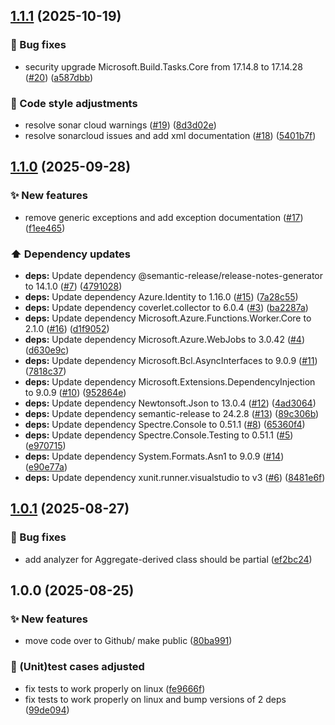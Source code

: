 ## [1.1.1](https://github.com/eriklieben/ErikLieben.FA.ES/compare/v1.1.0...v1.1.1) (2025-10-19)

### 🐛 Bug fixes

* security upgrade Microsoft.Build.Tasks.Core from 17.14.8 to 17.14.28 ([#20](https://github.com/eriklieben/ErikLieben.FA.ES/issues/20)) ([a587dbb](https://github.com/eriklieben/ErikLieben.FA.ES/commit/a587dbbbc829dedb5949ee7e57b8f3d028f83ce4))

### 💄 Code style adjustments

* resolve sonar cloud warnings ([#19](https://github.com/eriklieben/ErikLieben.FA.ES/issues/19)) ([8d3d02e](https://github.com/eriklieben/ErikLieben.FA.ES/commit/8d3d02e291ef593b48cf3f6c2486f00300a2f2bd))
* resolve sonarcloud issues and add xml documentation ([#18](https://github.com/eriklieben/ErikLieben.FA.ES/issues/18)) ([5401b7f](https://github.com/eriklieben/ErikLieben.FA.ES/commit/5401b7f9d7b61d718f84424754604c9482125b4d))

## [1.1.0](https://github.com/eriklieben/ErikLieben.FA.ES/compare/v1.0.1...v1.1.0) (2025-09-28)

### ✨ New features

* remove generic exceptions and add exception documentation ([#17](https://github.com/eriklieben/ErikLieben.FA.ES/issues/17)) ([f1ee465](https://github.com/eriklieben/ErikLieben.FA.ES/commit/f1ee465c92ba7da78bb1d0e69f6c6b8df8d7b0ce))

### ⬆️ Dependency updates

* **deps:** Update dependency @semantic-release/release-notes-generator to 14.1.0 ([#7](https://github.com/eriklieben/ErikLieben.FA.ES/issues/7)) ([4791028](https://github.com/eriklieben/ErikLieben.FA.ES/commit/47910287e155e479475825cd227097bd93ba742d))
* **deps:** Update dependency Azure.Identity to 1.16.0 ([#15](https://github.com/eriklieben/ErikLieben.FA.ES/issues/15)) ([7a28c55](https://github.com/eriklieben/ErikLieben.FA.ES/commit/7a28c55973bf73ce47b81e9588857085520e057a))
* **deps:** Update dependency coverlet.collector to 6.0.4 ([#3](https://github.com/eriklieben/ErikLieben.FA.ES/issues/3)) ([ba2287a](https://github.com/eriklieben/ErikLieben.FA.ES/commit/ba2287adb02b8d5e2afc6ec013bf3da19804507c))
* **deps:** Update dependency Microsoft.Azure.Functions.Worker.Core to 2.1.0 ([#16](https://github.com/eriklieben/ErikLieben.FA.ES/issues/16)) ([d1f9052](https://github.com/eriklieben/ErikLieben.FA.ES/commit/d1f9052338c4ed018d0e4899ad0938a69aaca09f))
* **deps:** Update dependency Microsoft.Azure.WebJobs to 3.0.42 ([#4](https://github.com/eriklieben/ErikLieben.FA.ES/issues/4)) ([d630e9c](https://github.com/eriklieben/ErikLieben.FA.ES/commit/d630e9cc7ef38c139bb4a9e5d28a77600b0503bd))
* **deps:** Update dependency Microsoft.Bcl.AsyncInterfaces to 9.0.9 ([#11](https://github.com/eriklieben/ErikLieben.FA.ES/issues/11)) ([7818c37](https://github.com/eriklieben/ErikLieben.FA.ES/commit/7818c378a949d247f87edd37b097b0b9b921d5cd))
* **deps:** Update dependency Microsoft.Extensions.DependencyInjection to 9.0.9 ([#10](https://github.com/eriklieben/ErikLieben.FA.ES/issues/10)) ([952864e](https://github.com/eriklieben/ErikLieben.FA.ES/commit/952864e6f1484bd8375f7c837b729c3dd76833e6))
* **deps:** Update dependency Newtonsoft.Json to 13.0.4 ([#12](https://github.com/eriklieben/ErikLieben.FA.ES/issues/12)) ([4ad3064](https://github.com/eriklieben/ErikLieben.FA.ES/commit/4ad3064262e6e67219573e1c75edc6fc2de83681))
* **deps:** Update dependency semantic-release to 24.2.8 ([#13](https://github.com/eriklieben/ErikLieben.FA.ES/issues/13)) ([89c306b](https://github.com/eriklieben/ErikLieben.FA.ES/commit/89c306b1916d48b7653203d8b8d5ccc9cf0c9f67))
* **deps:** Update dependency Spectre.Console to 0.51.1 ([#8](https://github.com/eriklieben/ErikLieben.FA.ES/issues/8)) ([65360f4](https://github.com/eriklieben/ErikLieben.FA.ES/commit/65360f493e3eb824d0b44dd8bc55cd6519f73d42))
* **deps:** Update dependency Spectre.Console.Testing to 0.51.1 ([#5](https://github.com/eriklieben/ErikLieben.FA.ES/issues/5)) ([e970715](https://github.com/eriklieben/ErikLieben.FA.ES/commit/e970715bd38ef7b61f125472abdc53664eddc649))
* **deps:** Update dependency System.Formats.Asn1 to 9.0.9 ([#14](https://github.com/eriklieben/ErikLieben.FA.ES/issues/14)) ([e90e77a](https://github.com/eriklieben/ErikLieben.FA.ES/commit/e90e77ac14f0a8448d8b810381f2466df44b3533))
* **deps:** Update dependency xunit.runner.visualstudio to v3 ([#6](https://github.com/eriklieben/ErikLieben.FA.ES/issues/6)) ([8481e6f](https://github.com/eriklieben/ErikLieben.FA.ES/commit/8481e6f1f11f5bb37ea48f5d7c13934fa5c0fbd2))

## [1.0.1](https://github.com/eriklieben/ErikLieben.FA.ES/compare/v1.0.0...v1.0.1) (2025-08-27)

### 🐛 Bug fixes

* add analyzer for Aggregate-derived class should be partial ([ef2bc24](https://github.com/eriklieben/ErikLieben.FA.ES/commit/ef2bc242c8be0a78dc6b353ef3fbb98418b2ed43))

## 1.0.0 (2025-08-25)

### ✨ New features

* move code over to Github/ make public ([80ba991](https://github.com/eriklieben/ErikLieben.FA.ES/commit/80ba991ba0196edc62070411b02ae0e76cd2617d))

### 🧪 (Unit)test cases adjusted

* fix tests to work properly on linux ([fe9666f](https://github.com/eriklieben/ErikLieben.FA.ES/commit/fe9666fc17d505dc011258f2f192022c7ee3440e))
* fix tests to work properly on linux and bump versions of 2 deps ([99de094](https://github.com/eriklieben/ErikLieben.FA.ES/commit/99de094f50985e5c8f6968a3b6111452992d908f))
